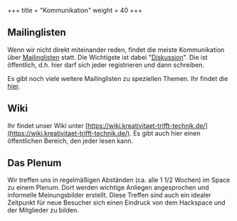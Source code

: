 +++
title = "Kommunikation"
weight = 40
+++

## Mailinglisten

Wenn wir nicht direkt miteinander reden, findet die meiste Kommunikation über [Mailinglisten](https://de.wikipedia.org/wiki/Mailingliste) statt. Die Wichtigste ist dabei "[Diskussion](https://mailman.ktt-ol.de/postorius/lists/diskussion.lists.ktt-ol.de/)". Die ist öffentlich, d.h. hier darf sich jeder registrieren und dann schreiben.

Es gibt noch viele weitere Mailinglisten zu speziellen Themen. Ihr findet die [hier](https://mailman.ktt-ol.de/postorius/lists/).

## Wiki

Ihr findet unser Wiki unter [https://wiki.kreativitaet-trifft-technik.de/](https://wiki.kreativitaet-trifft-technik.de/). Es gibt auch hier einen öffentlichen Bereich, den jeder lesen kann.

## Das Plenum

Wir treffen uns in regelmäßigen Abständen (ca. alle 1 1/2 Wochen) im Space zu einem Plenum. Dort werden wichtige Anliegen angesprochen und informelle Meinungsbilder erstellt. Diese Treffen sind auch ein idealer Zeitpunkt für neue Besucher sich einen Eindruck von dem Hackspace und der Mitglieder zu bilden.
